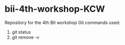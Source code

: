 # bii-4th-workshop-KCW
Repository for the 4th BII workshop
Git commands used:
1) git status
2) git remove -v